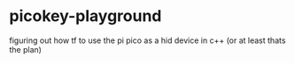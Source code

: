 # picokey-playground
figuring out how tf to use the pi pico as a hid device in c++ (or at least thats the plan)
